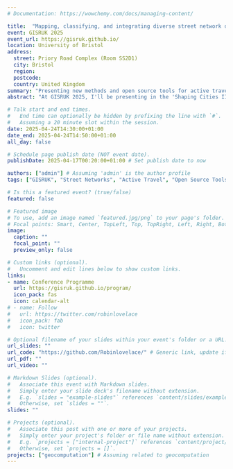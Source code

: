 ```yaml
---
# Documentation: https://wowchemy.com/docs/managing-content/

title:  "Mapping, classifying, and integrating diverse street network datasets"
event: GISRUK 2025
event_url: https://gisruk.github.io/
location: University of Bristol
address:
  street: Priory Road Complex (Room SS2D1)
  city: Bristol
  region: 
  postcode: 
  country: United Kingdom
summary: "Presenting new methods and open source tools for active travel planning by mapping, classifying, and integrating diverse street network datasets at GISRUK 2025."
abstract: "At GISRUK 2025, I'll be presenting in the 'Shaping Cities III: Streets' session. My talk focuses on new methods and open-source tools developed for active travel planning. I will discuss techniques for mapping, classifying, and integrating diverse street network datasets to improve planning outcomes. This work aims to provide practical tools and approaches for researchers and practitioners working towards more sustainable and active transport systems."

# Talk start and end times.
#   End time can optionally be hidden by prefixing the line with `#`.
#   Assuming a 20 minute slot within the session.
date: 2025-04-24T14:30:00+01:00 
date_end: 2025-04-24T14:50:00+01:00 
all_day: false

# Schedule page publish date (NOT event date).
publishDate: 2025-04-17T00:20:00+01:00 # Set publish date to now

authors: ["admin"] # Assuming 'admin' is the author profile
tags: ["GISRUK", "Street Networks", "Active Travel", "Open Source Tools", "Transport Planning", "Geocomputation", "R", "Python", "Bristol"]

# Is this a featured event? (true/false)
featured: false 

# Featured image
# To use, add an image named `featured.jpg/png` to your page's folder. 
# Focal points: Smart, Center, TopLeft, Top, TopRight, Left, Right, BottomLeft, Bottom, BottomRight.
image:
  caption: ""
  focal_point: ""
  preview_only: false

# Custom links (optional).
#   Uncomment and edit lines below to show custom links.
links:
- name: Conference Programme
  url: https://gisruk.github.io/program/
  icon_pack: fas
  icon: calendar-alt
# - name: Follow
#   url: https://twitter.com/robinlovelace
#   icon_pack: fab
#   icon: twitter

# Optional filename of your slides within your event's folder or a URL.
url_slides: ""
url_code: "https://github.com/Robinlovelace/" # Generic link, update if specific repo exists
url_pdf: ""
url_video: ""

# Markdown Slides (optional).
#   Associate this event with Markdown slides.
#   Simply enter your slide deck's filename without extension.
#   E.g. `slides = "example-slides"` references `content/slides/example-slides.md`.
#   Otherwise, set `slides = ""`.
slides: ""

# Projects (optional).
#   Associate this post with one or more of your projects.
#   Simply enter your project's folder or file name without extension.
#   E.g. `projects = ["internal-project"]` references `content/project/deep-learning/index.md`.
#   Otherwise, set `projects = []`.
projects: ["geocomputation"] # Assuming related to geocomputation
---
```


